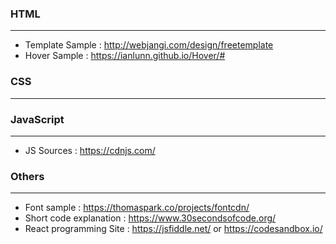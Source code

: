 ### HTML
- - -
- Template Sample : http://webjangi.com/design/freetemplate
- Hover Sample : https://ianlunn.github.io/Hover/#

### CSS
- - -
### JavaScript
- - -
- JS Sources : https://cdnjs.com/
### Others
- - -
- Font sample : https://thomaspark.co/projects/fontcdn/
- Short code explanation : https://www.30secondsofcode.org/
- React programming Site : https://jsfiddle.net/ or https://codesandbox.io/
